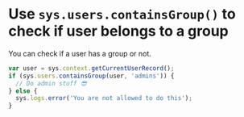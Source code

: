 # Use `sys.users.containsGroup()` to check if user belongs to a group

You can check if a user has a group or not.

```js
var user = sys.context.getCurrentUserRecord();
if (sys.users.containsGroup(user, 'admins')) {
  // Do admin stuff 😎
} else {
  sys.logs.error('You are not allowed to do this');
}
```
